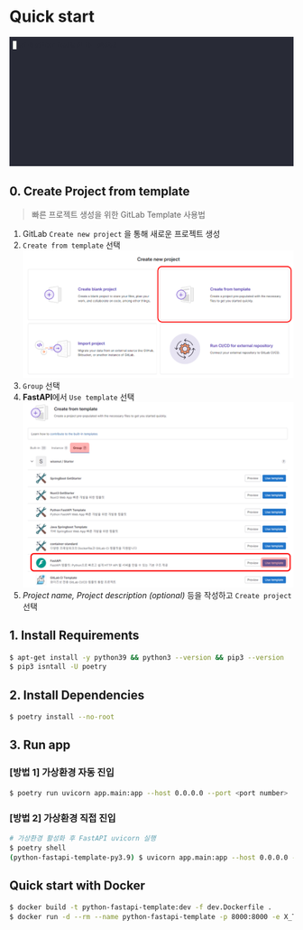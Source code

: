# Quick start

![quick start guide gif](../images/quick-start-guide.gif "quick start guide gif")

## 0. Create Project from template

> 빠른 프로젝트 생성을 위한 GitLab Template 사용법

1. GitLab `Create new project` 을 통해 새로운 프로젝트 생성
2. `Create from template` 선택    
    ![create from template png](../images/create-from-template.png)
3. `Group` 선택
4. **FastAPI**에서 `Use template` 선택 
   ![fastapi use template png](../images/fastapi-use-template.png)
5. _Project name, Project description (optional)_ 등을 작성하고 `Create project` 선택

## 1. Install Requirements

```bash
$ apt-get install -y python39 && python3 --version && pip3 --version
$ pip3 isntall -U poetry
```

## 2. Install Dependencies

```bash
$ poetry install --no-root
```

## 3. Run app

### [방법 1] 가상환경 자동 진입

```bash
$ poetry run uvicorn app.main:app --host 0.0.0.0 --port <port number>
```

### [방법 2] 가상환경 직접 진입

```bash
# 가상환경 활성화 후 FastAPI uvicorn 실행
$ poetry shell
(python-fastapi-template-py3.9) $ uvicorn app.main:app --host 0.0.0.0 --port <port number>
```

## Quick start with Docker

```bash
$ docker build -t python-fastapi-template:dev -f dev.Dockerfile .
$ docker run -d --rm --name python-fastapi-template -p 8000:8000 -e X_TOKEN=wisenut python-fastapi-template:dev
```